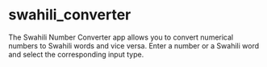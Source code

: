 # swahili_converter
The Swahili Number Converter app allows you to convert numerical numbers to Swahili words and vice versa. Enter a number or a Swahili word and select the corresponding input type.
